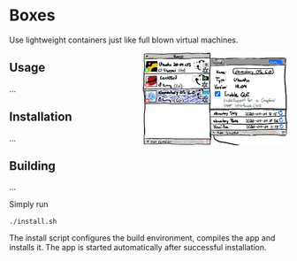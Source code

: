 # Boxes

Use lightweight containers just like full blown virtual machines.

<img src="data/screenshots/Sketch.png?raw=true" width="262" align="right">

## Usage

...

## Installation

...

## Building

...

Simply run

```
./install.sh
```

The install script configures the build environment, compiles the app and installs it.
The app is started automatically after successful installation.
